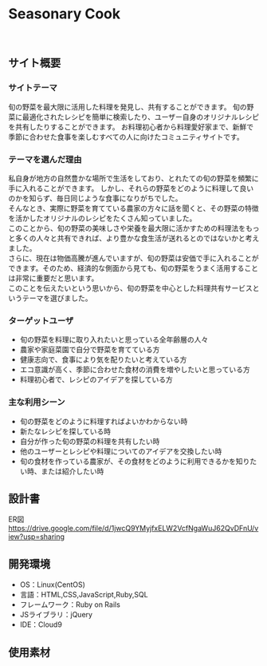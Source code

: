 # Seasonary Cook
​
## サイト概要
### サイトテーマ
旬の野菜を最大限に活用した料理を発見し、共有することができます。
旬の野菜に最適化されたレシピを簡単に検索したり、ユーザー自身のオリジナルレシピを共有したりすることができます。
お料理初心者から料理愛好家まで、新鮮で季節に合わせた食事を楽しむすべての人に向けたコミュニティサイトです。
### テーマを選んだ理由
私自身が地方の自然豊かな場所で生活をしており、とれたての旬の野菜を頻繁に手に入れることができます。
しかし、それらの野菜をどのように料理して良いのかを知らず、毎日同じような食事になりがちでした。<br>
そんなとき、実際に野菜を育てている農家の方々に話を聞くと、その野菜の特徴を活かしたオリジナルのレシピをたくさん知っていました。<br>
このことから、旬の野菜の美味しさや栄養を最大限に活かすための料理法をもっと多くの人々と共有できれば、より豊かな食生活が送れるとのではないかと考えました。<br>
さらに、現在は物価高騰が進んでいますが、旬の野菜は安価で手に入れることができます。そのため、経済的な側面から見ても、旬の野菜をうまく活用することは非常に重要だと思います。<br>
このことを伝えたいという思いから、旬の野菜を中心とした料理共有サービスというテーマを選びました。
### ターゲットユーザ
- 旬の野菜を料理に取り入れたいと思っている全年齢層の人々
- 農家や家庭菜園で自分で野菜を育てている方
- 健康志向で、食事により気を配りたいと考えている方
- エコ意識が高く、季節に合わせた食材の消費を増やしたいと思っている方
- 料理初心者で、レシピのアイデアを探している方
### 主な利用シーン
- 旬の野菜をどのように料理すればよいかわからない時
- 新たなレシピを探している時
- 自分が作った旬の野菜の料理を共有したい時
- 他のユーザーとレシピや料理についてのアイデアを交換したい時
- 旬の食材を作っている農家が、その食材をどのように利用できるかを知りたい時、または紹介したい時
## 設計書
ER図　https://drive.google.com/file/d/1jwcQ9YMyjfxELW2VcfNgaWuJ62QvDFnU/view?usp=sharing
​
## 開発環境
- OS：Linux(CentOS)
- 言語：HTML,CSS,JavaScript,Ruby,SQL
- フレームワーク：Ruby on Rails
- JSライブラリ：jQuery
- IDE：Cloud9
​
## 使用素材

